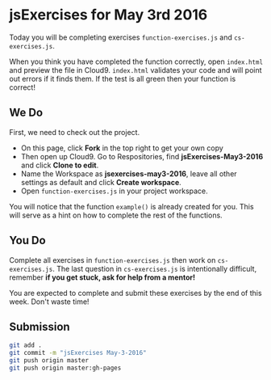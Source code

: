 # jsExercises for May 3rd 2016
Today you will be completing exercises `function-exercises.js` and `cs-exercises.js`.

When you think you have completed the function correctly, open `index.html` and preview the file in Cloud9.
`index.html` validates your code and will point out errors if it finds them.
If the test is all green then your function is correct!

## We Do
First, we need to check out the project.

* On this page, click **Fork** in the top right to get your own copy
* Then open up Cloud9. Go to Respositories, find **jsExercises-May3-2016** and click **Clone to edit**.
* Name the Workspace as **jsexercises-may3-2016**, leave all other settings as default and click **Create workspace**.
* Open `function-exercises.js` in your project workspace.

You will notice that the function `example()` is already created for you.
This will serve as a hint on how to complete the rest of the functions.

## You Do
Complete all exercises in `function-exercises.js` then work on `cs-exercises.js`.
The last question in `cs-exercises.js` is intentionally difficult, remember **if you get stuck, ask for help from a mentor!**

You are expected to complete and submit these exercises by the end of this week. Don't waste time!

## Submission
```bash
git add .
git commit -m "jsExercises May-3-2016"
git push origin master
git push origin master:gh-pages
```

